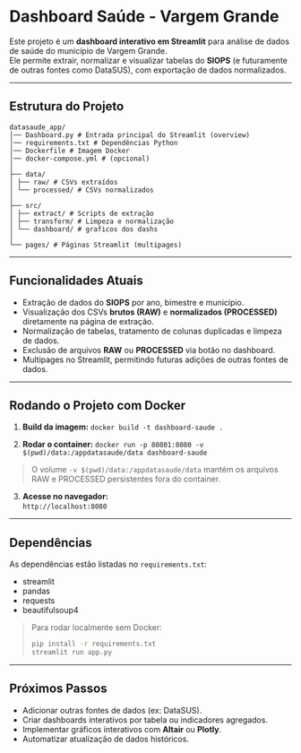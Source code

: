 # Dashboard Saúde - Vargem Grande

Este projeto é um **dashboard interativo em Streamlit** para análise de dados de saúde do município de Vargem Grande.  
Ele permite extrair, normalizar e visualizar tabelas do **SIOPS** (e futuramente de outras fontes como DataSUS), com exportação de dados normalizados.

---

## Estrutura do Projeto
```
datasaude_app/
│── Dashboard.py # Entrada principal do Streamlit (overview)
│── requirements.txt # Dependências Python
│── Dockerfile # Imagem Docker
│── docker-compose.yml # (opcional)
│
├── data/
│ ├── raw/ # CSVs extraídos
│ └── processed/ # CSVs normalizados
│
├── src/
│ ├── extract/ # Scripts de extração
│ ├── transform/ # Limpeza e normalização
│ └── dashboard/ # graficos dos dashs
│
└── pages/ # Páginas Streamlit (multipages)
```

---

## Funcionalidades Atuais

- Extração de dados do **SIOPS** por ano, bimestre e município.
- Visualização dos CSVs **brutos (RAW)** e **normalizados (PROCESSED)** diretamente na página de extração.
- Normalização de tabelas, tratamento de colunas duplicadas e limpeza de dados.
- Exclusão de arquivos **RAW** ou **PROCESSED** via botão no dashboard.
- Multipages no Streamlit, permitindo futuras adições de outras fontes de dados.

---

## Rodando o Projeto com Docker

1. **Build da imagem:**
```docker build -t dashboard-saude .```

2. **Rodar o container:**
```docker run -p 80801:8080 -v $(pwd)/data:/appdatasaude/data dashboard-saude```

> O volume `-v $(pwd)/data:/appdatasaude/data` mantém os arquivos RAW e PROCESSED persistentes fora do container.

3. **Acesse no navegador:**  
``http://localhost:8080``

---

## Dependências

As dependências estão listadas no `requirements.txt`:

- streamlit
- pandas
- requests
- beautifulsoup4

> Para rodar localmente sem Docker:  
> ```bash
> pip install -r requirements.txt
> streamlit run app.py
> ```

---

## Próximos Passos

- Adicionar outras fontes de dados (ex: DataSUS).
- Criar dashboards interativos por tabela ou indicadores agregados.
- Implementar gráficos interativos com **Altair** ou **Plotly**.
- Automatizar atualização de dados históricos.
